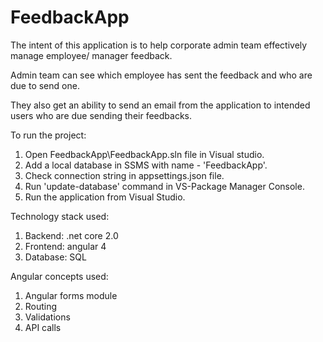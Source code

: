 # FeedbackApp

The intent of this application is to help corporate admin team effectively manage employee/ manager feedback. 

Admin team can see which employee has sent the feedback and who are due to send one.

They also get an ability to send an email from the application to intended users who are due sending their feedbacks.

To run the project:
  1. Open FeedbackApp\FeedbackApp.sln file in Visual studio.
  2. Add a local database in SSMS with name - 'FeedbackApp'.
  3. Check connection string in appsettings.json file.
  4. Run 'update-database' command in VS-Package Manager Console.
  5. Run the application from Visual Studio.
  
Technology stack used:
  1. Backend: .net core 2.0
  2. Frontend: angular 4
  3. Database: SQL
  
Angular concepts used:
  1. Angular forms module
  2. Routing
  3. Validations
  4. API calls
  
